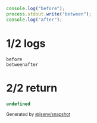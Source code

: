 ```js
console.log("before");
process.stdout.write("between");
console.log("after");
```

# 1/2 logs

```console
before
betweenafter
```

# 2/2 return

```js
undefined
```

<sub>
  Generated by <a href="https://github.com/jsenv/core/tree/main/packages/independent/snapshot">@jsenv/snapshot</a>
</sub>
